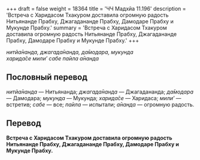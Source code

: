 +++
draft = false
weight = 18364
title = 'ЧЧ Мадхйа 11.196'
description = 'Встреча с Харидасом Тхакуром доставила огромную радость Нитьянанде Прабху, Джагадананде Прабху, Дамодаре Прабху и Мукунде Прабху.'
summary = 'Встреча с Харидасом Тхакуром доставила огромную радость Нитьянанде Прабху, Джагадананде Прабху, Дамодаре Прабху и Мукунде Прабху.'
+++

_нитйа̄нанда, джагада̄нанда, да̄модара, мукунда  
харида̄се мили’ сабе па̄ила а̄нанда_

## Пословный перевод

_нитйа̄нанда_ — Нитьянанда; _джагада̄нанда_ — Джагадананда; _да̄модара_ — Дамодара; _мукунда_ — Мукунда; _харида̄се_ — Харидаса; _мили’_ — встретив; _сабе_ — все; _па̄ила_ — испытали; _а̄нанда_ — огромную радость.

## Перевод

**Встреча с Харидасом Тхакуром доставила огромную радость Нитьянанде Прабху, Джагадананде Прабху, Дамодаре Прабху и Мукунде Прабху.**
